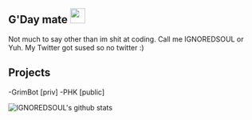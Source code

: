 ## G'Day mate <img src="https://raw.githubusercontent.com/MartinHeinz/MartinHeinz/master/wave.gif" width="30px">
Not much to say other than im shit at coding. Call me IGNOREDSOUL or Yuh. My Twitter got sused so no twitter :)

## Projects
-GrimBot [priv]
-PHK [public]

![IGNOREDSOUL's github stats](https://github-readme-stats.vercel.app/api?username=IGNOREDSOUL&show_icons=true&theme=tokyonight)









<!--
**IgnoredSoul/IGNOREDSOUL** is a ✨ _special_ ✨ repository because its `README.md` (this file) appears on your GitHub profile.

Here are some ideas to get you started:

- 🔭 I’m currently working on ...
- 🌱 I’m currently learning ...
- 👯 I’m looking to collaborate on ...
- 🤔 I’m looking for help with ...
- 💬 Ask me about ...
- 📫 How to reach me: ...
- 😄 Pronouns: ...
- ⚡ Fun fact: ...
-->
